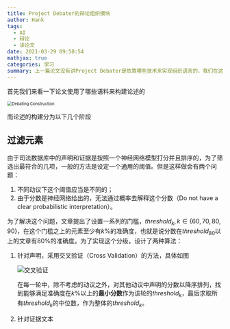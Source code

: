 ```yaml
---
title: Project Debater的辩论组织模块
author: Hank
tags:
  - AI
  - 辩论
  - 读论文
date: 2021-03-29 09:50:54
mathjax: true
categories: 学习
summary: 上一篇论文没有讲Project Debater是依靠哪些技术来实现组织语言的，我们在这一篇好好讲
---
```


首先我们来看一下论文使用了哪些语料来构建论述的

<img src="https://my-picbed.oss-cn-hangzhou.aliyuncs.com/img/20210329193437.png" alt="Debating Construction" style="zoom:67%;" />

而论述的构建分为以下几个阶段

## 过滤元素

由于司法数据库中的声明和证据是按照一个神经网络模型打分并且排序的，为了筛选出最符合的几项，一般的方法是设定一个通用的阈值。但是这样做会有两个问题：

1. 不同动议下这个阈值应当是不同的；
2. 由于分数是神经网络给出的，无法通过概率去解释这个分数（Do not have a clear probabilistic interpretation）。

为了解决这个问题，文章提出了设置一系列的门槛，$threshold_k,k \in \{60,70,80,90\}$，在这个门槛之上的元素至少有$k\%$的准确度，也就是说分数在$threshold_{80}$以上的文章有$80\%$的准确度。为了实现这个分级，设计了两种算法：

1. 针对声明，采用交叉验证（Cross Validation）的方法，具体如图

   ![交叉验证](https://my-picbed.oss-cn-hangzhou.aliyuncs.com/img/20210329212326.png) 

   在每一轮中，除不考虑的动议之外，对其他动议中声明的分数以降序排列，找到能够满足准确度在$k\%$以上的**最小分数**作为该轮的$threshold_k$，最后求取所有$threshold_k$的中位数，作为整体的$threshold_k$。

2. 针对证据文本


